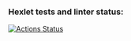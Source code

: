### Hexlet tests and linter status:
[![Actions Status](https://github.com/FIVESIDEBAR/frontend-project-lvl1/workflows/hexlet-check/badge.svg)](https://github.com/FIVESIDEBAR/frontend-project-lvl1/actions)